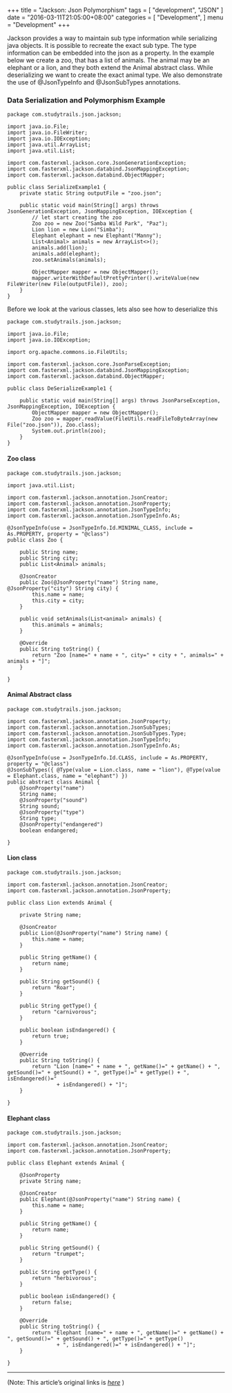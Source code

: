 
+++
title = "Jackson: Json Polymorphism"
tags = [
    "development",
    "JSON"
]
date = "2016-03-11T21:05:00+08:00"
categories = [
    "Development",
]
menu = "Development"
+++

Jackson provides a way to maintain sub type information while serializing java objects. It is possible to recreate the exact sub type. The type information can be embedded into the json as a property. In the example below we create a zoo, that has a list of animals. The animal may be an elephant or a lion, and they both extend the Animal abstract class. While deserializing we want to create the exact animal type. We also demonstrate the use of @JsonTypeInfo and @JsonSubTypes annotations.

### Data Serialization and Polymorphism Example
```
package com.studytrails.json.jackson;

import java.io.File;
import java.io.FileWriter;
import java.io.IOException;
import java.util.ArrayList;
import java.util.List;

import com.fasterxml.jackson.core.JsonGenerationException;
import com.fasterxml.jackson.databind.JsonMappingException;
import com.fasterxml.jackson.databind.ObjectMapper;

public class SerializeExample1 {
    private static String outputFile = "zoo.json";

    public static void main(String[] args) throws JsonGenerationException, JsonMappingException, IOException {
        // let start creating the zoo
        Zoo zoo = new Zoo("Samba Wild Park", "Paz");
        Lion lion = new Lion("Simba");
        Elephant elephant = new Elephant("Manny");
        List<Animal> animals = new ArrayList<>();
        animals.add(lion);
        animals.add(elephant);
        zoo.setAnimals(animals);

        ObjectMapper mapper = new ObjectMapper();
        mapper.writerWithDefaultPrettyPrinter().writeValue(new FileWriter(new File(outputFile)), zoo);
    }
}
```
<!--more-->
Before we look at the various classes, lets also see how to deserialize this

```
package com.studytrails.json.jackson;

import java.io.File;
import java.io.IOException;

import org.apache.commons.io.FileUtils;

import com.fasterxml.jackson.core.JsonParseException;
import com.fasterxml.jackson.databind.JsonMappingException;
import com.fasterxml.jackson.databind.ObjectMapper;

public class DeSerializeExample1 {

    public static void main(String[] args) throws JsonParseException, JsonMappingException, IOException {
        ObjectMapper mapper = new ObjectMapper();
        Zoo zoo = mapper.readValue(FileUtils.readFileToByteArray(new File("zoo.json")), Zoo.class);
        System.out.println(zoo);
    }
}
```
#### Zoo class
```
package com.studytrails.json.jackson;

import java.util.List;

import com.fasterxml.jackson.annotation.JsonCreator;
import com.fasterxml.jackson.annotation.JsonProperty;
import com.fasterxml.jackson.annotation.JsonTypeInfo;
import com.fasterxml.jackson.annotation.JsonTypeInfo.As;

@JsonTypeInfo(use = JsonTypeInfo.Id.MINIMAL_CLASS, include = As.PROPERTY, property = "@class")
public class Zoo {

    public String name;
    public String city;
    public List<Animal> animals;

    @JsonCreator
    public Zoo(@JsonProperty("name") String name, @JsonProperty("city") String city) {
        this.name = name;
        this.city = city;
    }

    public void setAnimals(List<animal> animals) {
        this.animals = animals;
    }

    @Override
    public String toString() {
        return "Zoo [name=" + name + ", city=" + city + ", animals=" + animals + "]";
    }

}
```
#### Animal Abstract class
```
package com.studytrails.json.jackson;

import com.fasterxml.jackson.annotation.JsonProperty;
import com.fasterxml.jackson.annotation.JsonSubTypes;
import com.fasterxml.jackson.annotation.JsonSubTypes.Type;
import com.fasterxml.jackson.annotation.JsonTypeInfo;
import com.fasterxml.jackson.annotation.JsonTypeInfo.As;

@JsonTypeInfo(use = JsonTypeInfo.Id.CLASS, include = As.PROPERTY, property = "@class")
@JsonSubTypes({ @Type(value = Lion.class, name = "lion"), @Type(value = Elephant.class, name = "elephant") })
public abstract class Animal {
    @JsonProperty("name")
    String name;
    @JsonProperty("sound")
    String sound;
    @JsonProperty("type")
    String type;
    @JsonProperty("endangered")
    boolean endangered;

}
```
#### Lion class
```
package com.studytrails.json.jackson;

import com.fasterxml.jackson.annotation.JsonCreator;
import com.fasterxml.jackson.annotation.JsonProperty;

public class Lion extends Animal {

    private String name;

    @JsonCreator
    public Lion(@JsonProperty("name") String name) {
        this.name = name;
    }

    public String getName() {
        return name;
    }

    public String getSound() {
        return "Roar";
    }

    public String getType() {
        return "carnivorous";
    }

    public boolean isEndangered() {
        return true;
    }

    @Override
    public String toString() {
        return "Lion [name=" + name + ", getName()=" + getName() + ", getSound()=" + getSound() + ", getType()=" + getType() + ", isEndangered()="
                + isEndangered() + "]";
    }

}
```
#### Elephant class
```
package com.studytrails.json.jackson;

import com.fasterxml.jackson.annotation.JsonCreator;
import com.fasterxml.jackson.annotation.JsonProperty;

public class Elephant extends Animal {

    @JsonProperty
    private String name;

    @JsonCreator
    public Elephant(@JsonProperty("name") String name) {
        this.name = name;
    }

    public String getName() {
        return name;
    }

    public String getSound() {
        return "trumpet";
    }

    public String getType() {
        return "herbivorous";
    }

    public boolean isEndangered() {
        return false;
    }

    @Override
    public String toString() {
        return "Elephant [name=" + name + ", getName()=" + getName() + ", getSound()=" + getSound() + ", getType()=" + getType()
                + ", isEndangered()=" + isEndangered() + "]";
    }

}
```

------------------

(Note: This article’s original links is [*here*](http://www.studytrails.com/java/json/java-jackson-Serialization-polymorphism.jsp "Json Polymorphism") )
